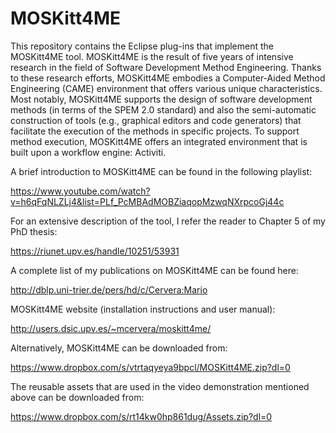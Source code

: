 # MOSKitt4ME

This repository contains the Eclipse plug-ins that implement the MOSKitt4ME tool. MOSKitt4ME is the result of five years of intensive research in the field of Software Development Method Engineering. Thanks to these research efforts, MOSKitt4ME embodies a Computer-Aided Method Engineering (CAME) environment that offers various unique characteristics. Most notably, MOSKitt4ME supports the design of software development methods (in terms of the SPEM 2.0 standard) and also the semi-automatic construction of tools (e.g., graphical editors and code generators) that facilitate the execution of the methods in specific projects. To support method execution, MOSKitt4ME offers an integrated environment that is built upon a workflow engine: Activiti.

A brief introduction to MOSKitt4ME can be found in the following playlist:

https://www.youtube.com/watch?v=h6qFqNLZLj4&list=PLf_PcMBAdMOBZiaqopMzwqNXrpcoGj44c

For an extensive description of the tool, I refer the reader to Chapter 5 of my PhD thesis:

https://riunet.upv.es/handle/10251/53931

A complete list of my publications on MOSKitt4ME can be found here:

http://dblp.uni-trier.de/pers/hd/c/Cervera:Mario

MOSKitt4ME website (installation instructions and user manual):

http://users.dsic.upv.es/~mcervera/moskitt4me/

Alternatively, MOSKitt4ME can be downloaded from:

https://www.dropbox.com/s/vtrtaqyeya9bpcl/MOSKitt4ME.zip?dl=0

The reusable assets that are used in the video demonstration mentioned above can be downloaded from:

https://www.dropbox.com/s/rt14kw0hp861dug/Assets.zip?dl=0


